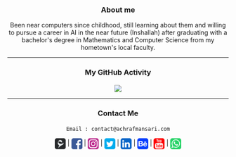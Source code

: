 <div align="center">

### About me
<p>Been near computers since childhood, still learning about them and willing to pursue a career in AI in the near future (Inshallah) after graduating with a bachelor's degree in Mathematics and Computer Science from my hometown's local faculty.</p>

---

### My GitHub Activity
<img align="center" src="http://github-readme-streak-stats.herokuapp.com?user=itsachrafmansari&theme=chartreuse-dark&hide_border=true&background=00000000&currStreakNum=808080&ring=05CB00&fire=05CB00&sideNums=05CB00&currStreakLabel=05CB00&sideLabels=05CB00&dates=808080" />

---

### Contact Me
`Email : contact@achrafmansari.com`

[<img align="center" alt="Website" width="25px" height="25px" src="https://raw.githubusercontent.com/itsachrafmansari/itsachrafmansari/main/icons/logo.svg" />][website]  |
[<img align="center" alt="YouTube" width="25px" height="25px" src="https://raw.githubusercontent.com/itsachrafmansari/itsachrafmansari/main/icons/facebook.svg" />][facebook] |
[<img align="center" alt="Instagram" width="25px" height="25px" src="https://raw.githubusercontent.com/itsachrafmansari/itsachrafmansari/main/icons/instagragm.svg"/>][instagram]  |
[<img align="center" alt="Instagram" width="25px" height="25px" src="https://raw.githubusercontent.com/itsachrafmansari/itsachrafmansari/main/icons/twitter.svg" />][twitter]  |
[<img align="center" alt="Linkedin" width="25px" height="25px" src="https://raw.githubusercontent.com/itsachrafmansari/itsachrafmansari/main/icons/linkedin.svg" />][linkedin]  |
[<img align="center" alt="Behance" width="25px" height="25px" src="https://raw.githubusercontent.com/itsachrafmansari/itsachrafmansari/main/icons/behance.svg" />][behance]  |
[<img align="center" alt="YouTube" width="25px" height="25px" src="https://raw.githubusercontent.com/itsachrafmansari/itsachrafmansari/main/icons/youtube.svg" />][youtube]  |
[<img align="center" alt="YouTube" width="25px" height="25px" src="https://raw.githubusercontent.com/itsachrafmansari/itsachrafmansari/main/icons/whatsapp.svg" />][whatsapp]
  
[website]: https://www.achrafmansari.com
[facebook]: https://www.facebook.com/itsachrafmansari
[instagram]: https://www.instagram.com/itsachrafmansari
[twitter]: https://twitter.com/MansariAchraf
[linkedin]: https://www.linkedin.com/in/itsachrafmansari
[behance]: https://www.behance.net/itsachrafmansari
[youtube]: https://www.youtube.com/c/itsachrafmansari?sub_confirmation=1
[whatsapp]: https://wa.me/message/Q7BKINQ7EMBPE1

</div>

